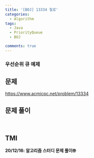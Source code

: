 ```yaml
---
title: '[BOJ] 13334 철로'
categories:
  - Algorithm
tags:
  - Java
  - PriorityQueue
  - BOJ

comments: true 
---
```

### 우선순위 큐 예제

## 문제
<a href = "https://www.acmicpc.net/problem/13334"> https://www.acmicpc.net/problem/13334 </a>
<br/>

## 문제 풀이
<script src="https://gist.github.com/kyeahen/79f765956d9518b4a5e259050ba20b96.js"></script>
<br/>

## TMI

**20/12/16: 알고리즘 스터디 문제 풀이🤓**
